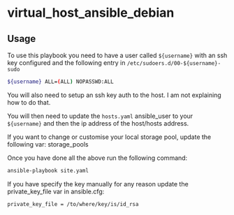 # virtual_host_ansible_debian

## Usage

To use this playbook you need to have a user called `${username}` with an ssh key configured and the following entry in `/etc/sudoers.d/00-${username}-sudo`

```bash
${username} ALL=(ALL) NOPASSWD:ALL
```

You will also need to setup an ssh key auth to the host. I am not explaining how to do that.

You will then need to update the `hosts.yaml` ansible_user to your `${username}` and then the ip address of the host/hosts address.

If you want to change or customise your local storage pool, update the following var: storage_pools

Once you have done all the above run the following command:
```bash
ansible-playbook site.yaml
```
If you have specify the key manually for any reason update the private_key_file var in ansible.cfg:
```bash
private_key_file = /to/where/key/is/id_rsa
```

